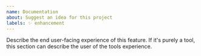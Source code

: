 ```yaml
---
name: Documentation
about: Suggest an idea for this project
labels: ✨ enhancement
---
```


Describe the end user-facing experience of this feature. If it's purely a tool, this section can describe the user of the tools experience.
